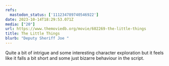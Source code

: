 ```yaml
---
refs:
  mastodon_status: ['111234789740546922']
date: 2023-10-14T18:29:53.071Z
media: ["20"]
url: https://www.themoviedb.org/movie/602269-the-little-things
title: The Little Things
blurb: "Deputy Sheriff Joe "
---
```


<p>Quite a bit of intrigue and some interesting character exploration but it feels like it falls a bit short and some just bizarre behaviour in the script. </p>
